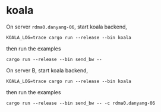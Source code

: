 # koala

On server `rdma0.danyang-06`, start koala backend,
```
KOALA_LOG=trace cargo run --release --bin koala
```

then run the examples
```
cargo run --release --bin send_bw --
```


On server B, start koala backend,
```
KOALA_LOG=trace cargo run --release --bin koala
```

then run the examples
```
cargo run --release --bin send_bw -- -c rdma0.danyang-06
```
